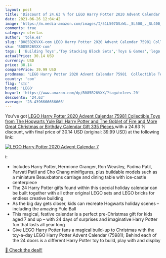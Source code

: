 ```yaml
---
layout: post
title: 'Discount of 24.63 % for LEGO Harry Potter 2020 Advent Calendar 7'
date: 2021-06-26 12:04:42
image: 'https://m.media-amazon.com/images/I/51L507GSzWL._SL500_._SL400_.jpg'
comments: true
category: ofertas
author: 'tole.es'
slug: 'B085B26VXX-com LEGO Harry Potter 2020 Advent Calendar 75981 Collectible...'
sku: 'B085B26VXX-com'
tags: [ 'Building Toys','Toy Stacking Block Sets','Toys & Games','lego', ]
actualPrice: 30.14 USD
currency: USD
price: 30.14
comparePrice: 39.99 USD
prodname: 'LEGO Harry Potter 2020 Advent Calendar 75981  Collectible Toys from The Hogwarts Yule Ball  Harry Potter and The Goblet of Fire and More  Great Christmas or Birthday Calendar Gift  335 Pieces '
country: 'com'
flag: '🇺🇸'
brand: 'LEGO'
buyurl: 'https://www.amazon.com/dp/B085B26VXX/?tag=tolees-20'
descuento: '24.63'
average: '28.4396666666666'
---
```


You've got [LEGO Harry Potter 2020 Advent Calendar 75981  Collectible Toys from The Hogwarts Yule Ball  Harry Potter and The Goblet of Fire and More  Great Christmas or Birthday Calendar Gift  335 Pieces ](https://www.amazon.com/dp/B085B26VXX/?tag=tolees-20) with a  24.63 % discount, with final price of 30.14 USD (original: 39.99 USD) at the following link:

[![LEGO Harry Potter 2020 Advent Calendar 7](https://m.media-amazon.com/images/I/51L507GSzWL._SL500_._SL400_.jpg)](https://www.amazon.com/dp/B085B26VXX/?tag=tolees-20)

ℹ️:

- Includes Harry Potter, Hermione Granger, Ron Weasley, Padma Patil, Parvati Patil and Cho Chang minifigures, plus buildable models such as a miniature Beauxbatons carriage and dining table with ice-castle centerpiece
- The 24 Harry Potter gifts found within this special holiday calendar can be built together with all other original LEGO sets and LEGO bricks for endless creative building
- As the big day gets closer, kids can recreate Hogwarts holiday scenes – including the amazing Yule Ball
- This magical, festive calendar is a perfect pre-Christmas gift for kids aged 7 and up – with 24 days of surprises and imaginative Harry Potter fun that lasts all year long
- Give LEGO Harry Potter fans a magical build-up to Christmas with the toy-a-day LEGO Harry Potter Advent Calendar (75981); Behind each of the 24 doors is a different Harry Potter toy to build, play with and display

[🛒 Check the deal!!](https://www.amazon.com/dp/B085B26VXX/?tag=tolees-20)
